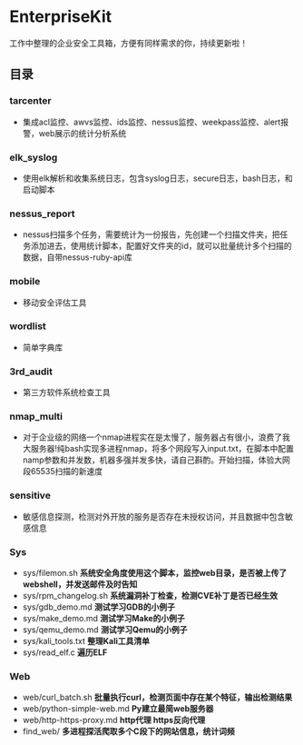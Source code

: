 # EnterpriseKit

  工作中整理的企业安全工具箱，方便有同样需求的你，持续更新啦！

## 目录

### tarcenter
- 集成acl监控、awvs监控、ids监控、nessus监控、weekpass监控、alert报警，web展示的统计分析系统

### elk_syslog 
- 使用elk解析和收集系统日志，包含syslog日志，secure日志，bash日志，和启动脚本

### nessus_report 
- nessus扫描多个任务，需要统计为一份报告，先创建一个扫描文件夹，把任务添加进去，使用统计脚本，配置好文件夹的id，就可以批量统计多个扫描的数据，自带nessus-ruby-api库

### mobile
- 移动安全评估工具

### wordlist
- 简单字典库

### 3rd_audit
- 第三方软件系统检查工具

### nmap_multi 
- 对于企业级的网络一个nmap进程实在是太慢了，服务器占有很小，浪费了我大服务器!纯bash实现多进程nmap，将多个网段写入input.txt，在脚本中配置namp参数和并发数，机器多强并发多快，请自己斟酌。开始扫描，体验大网段65535扫描的新速度

### sensitive
- 敏感信息探测，检测对外开放的服务是否存在未授权访问，并且数据中包含敏感信息

### Sys

- sys/filemon.sh **系统安全角度使用这个脚本，监控web目录，是否被上传了webshell，并发送邮件及时告知**
- sys/rpm_changelog.sh **系统漏洞补丁检查，检测CVE补丁是否已经生效**
- sys/gdb_demo.md **测试学习GDB的小例子**
- sys/make_demo.md **测试学习Make的小例子**
- sys/qemu_demo.md **测试学习Qemu的小例子**
- sys/kali_tools.txt **整理Kali工具清单**
- sys/read_elf.c **遍历ELF**

### Web

- web/curl_batch.sh  **批量执行curl，检测页面中存在某个特征，输出检测结果**
- web/python-simple-web.md **Py建立最简web服务器**
- web/http-https-proxy.md **http代理 https反向代理**
- find_web/ **多进程探活爬取多个C段下的网站信息，统计词频**